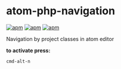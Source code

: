# atom-php-navigation
[![apm](https://img.shields.io/apm/v/atom-php-navigation.svg)]()
[![apm](https://img.shields.io/apm/dm/atom-php-navigation.svg)]()
[![apm](https://img.shields.io/apm/l/atom-php-navigation.svg)]()


Navigation by project classes in atom editor

**to activate press:**
```
cmd-alt-n
```
